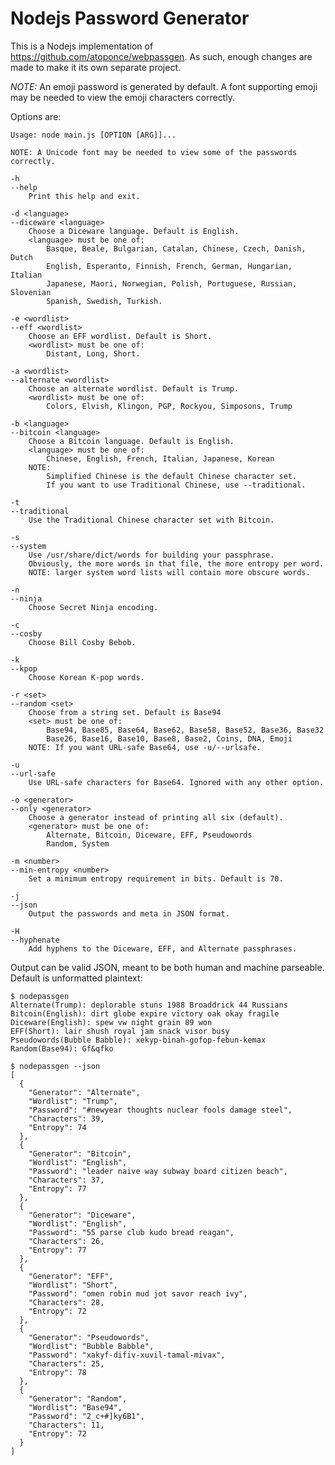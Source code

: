 # Nodejs Password Generator

This is a Nodejs implementation of https://github.com/atoponce/webpassgen. As
such, enough changes are made to make it its own separate project.

*NOTE:* An emoji password is generated by default. A font supporting emoji may
be needed to view the emoji characters correctly.

Options are:

    Usage: node main.js [OPTION [ARG]]...

    NOTE: A Unicode font may be needed to view some of the passwords correctly.

    -h
    --help
        Print this help and exit.

    -d <language>
    --diceware <language>
        Choose a Diceware language. Default is English.
        <language> must be one of:
            Basque, Beale, Bulgarian, Catalan, Chinese, Czech, Danish, Dutch
            English, Esperanto, Finnish, French, German, Hungarian, Italian
            Japanese, Maori, Norwegian, Polish, Portuguese, Russian, Slovenian
            Spanish, Swedish, Turkish.

    -e <wordlist>
    --eff <wordlist>
        Choose an EFF wordlist. Default is Short.
        <wordlist> must be one of:
            Distant, Long, Short.

    -a <wordlist>
    --alternate <wordlist>
        Choose an alternate wordlist. Default is Trump.
        <wordlist> must be one of:
            Colors, Elvish, Klingon, PGP, Rockyou, Simposons, Trump

    -b <language>
    --bitcoin <language>
        Choose a Bitcoin language. Default is English.
        <language> must be one of:
            Chinese, English, French, Italian, Japanese, Korean
        NOTE:
            Simplified Chinese is the default Chinese character set.
            If you want to use Traditional Chinese, use --traditional.

    -t
    --traditional
        Use the Traditional Chinese character set with Bitcoin.

    -s
    --system
        Use /usr/share/dict/words for building your passphrase.
        Obviously, the more words in that file, the more entropy per word.
        NOTE: larger system word lists will contain more obscure words.

    -n
    --ninja
        Choose Secret Ninja encoding.

    -c
    --cosby
        Choose Bill Cosby Bebob.

    -k
    --kpop
        Choose Korean K-pop words.

    -r <set>
    --random <set>
        Choose from a string set. Default is Base94
        <set> must be one of:
            Base94, Base85, Base64, Base62, Base58, Base52, Base36, Base32
            Base26, Base16, Base10, Base8, Base2, Coins, DNA, Emoji
        NOTE: If you want URL-safe Base64, use -u/--urlsafe.

    -u
    --url-safe
        Use URL-safe characters for Base64. Ignored with any other option.

    -o <generator>
    --only <generator>
        Choose a generator instead of printing all six (default).
        <generator> must be one of:
            Alternate, Bitcoin, Diceware, EFF, Pseudowords
            Random, System

    -m <number>
    --min-entropy <number>
        Set a minimum entropy requirement in bits. Default is 70.

    -j
    --json
        Output the passwords and meta in JSON format.

    -H
    --hyphenate
        Add hyphens to the Diceware, EFF, and Alternate passphrases.
    
Output can be valid JSON, meant to be both human and machine parseable. Default
is unformatted plaintext:

    $ nodepassgen
    Alternate(Trump): deplorable stuns 1988 Broaddrick 44 Russians
    Bitcoin(English): dirt globe expire victory oak okay fragile
    Diceware(English): spew vw night grain 89 won
    EFF(Short): lair shush royal jam snack visor busy
    Pseudowords(Bubble Babble): xekyp-binah-gofop-febun-kemax
    Random(Base94): Gf&qfko

    $ nodepassgen --json
    [
      {
        "Generator": "Alternate",
        "Wordlist": "Trump",
        "Password": "#newyear thoughts nuclear fools damage steel",
        "Characters": 39,
        "Entropy": 74
      },
      {
        "Generator": "Bitcoin",
        "Wordlist": "English",
        "Password": "leader naive way subway board citizen beach",
        "Characters": 37,
        "Entropy": 77
      },
      {
        "Generator": "Diceware",
        "Wordlist": "English",
        "Password": "55 parse club kudo bread reagan",
        "Characters": 26,
        "Entropy": 77
      },
      {
        "Generator": "EFF",
        "Wordlist": "Short",
        "Password": "omen robin mud jot savor reach ivy",
        "Characters": 28,
        "Entropy": 72
      },
      {
        "Generator": "Pseudowords",
        "Wordlist": "Bubble Babble",
        "Password": "xakyf-difiv-xuvil-tamal-mivax",
        "Characters": 25,
        "Entropy": 78
      },
      {
        "Generator": "Random",
        "Wordlist": "Base94",
        "Password": "2_c+#]ky6B1",
        "Characters": 11,
        "Entropy": 72
      }
    ]
